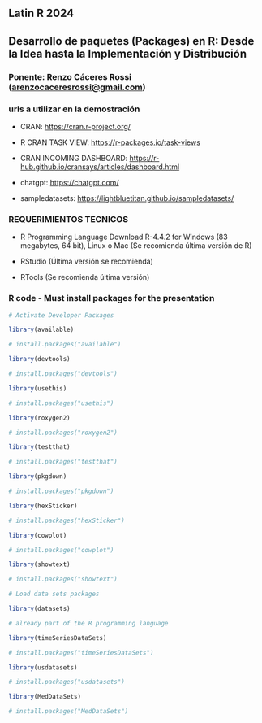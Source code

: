 ## Latin R 2024
## Desarrollo de paquetes (Packages) en R: Desde la Idea hasta la Implementación y Distribución
### Ponente: Renzo Cáceres Rossi (arenzocaceresrossi@gmail.com)

### urls a utilizar en la demostración

- CRAN: https://cran.r-project.org/

- R CRAN TASK VIEW: https://r-packages.io/task-views

- CRAN INCOMING DASHBOARD: https://r-hub.github.io/cransays/articles/dashboard.html

- chatgpt: https://chatgpt.com/

- sampledatasets: https://lightbluetitan.github.io/sampledatasets/


### REQUERIMIENTOS TECNICOS

- R Programming Language Download R-4.4.2 for Windows (83 megabytes, 64 bit), Linux o Mac
(Se recomienda última versión de R)

- RStudio (Última versión se recomienda)

- RTools (Se recomienda última versión)

### R code - Must install packages for the presentation

```R
# Activate Developer Packages

library(available)

# install.packages("available")

library(devtools)

# install.packages("devtools")

library(usethis)

# install.packages("usethis")

library(roxygen2)

# install.packages("roxygen2")

library(testthat)

# install.packages("testthat")

library(pkgdown)

# install.packages("pkgdown")

library(hexSticker)

# install.packages("hexSticker")

library(cowplot)

# install.packages("cowplot")

library(showtext)

# install.packages("showtext")

# Load data sets packages

library(datasets)

# already part of the R programming language

library(timeSeriesDataSets)

# install.packages("timeSeriesDataSets")

library(usdatasets)

# install.packages("usdatasets")

library(MedDataSets)

# install.packages("MedDataSets")

```


